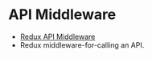 # API Middleware

- [Redux API Middleware](https://github.com/agraboso/redux-api-middleware)
- Redux middleware-for-calling an API.
